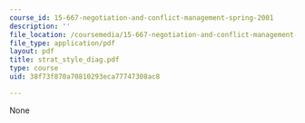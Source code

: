 ```yaml
---
course_id: 15-667-negotiation-and-conflict-management-spring-2001
description: ''
file_location: /coursemedia/15-667-negotiation-and-conflict-management-spring-2001/38f73f870a70810293eca77747308ac8_strat_style_diag.pdf
file_type: application/pdf
layout: pdf
title: strat_style_diag.pdf
type: course
uid: 38f73f870a70810293eca77747308ac8

---
```

None